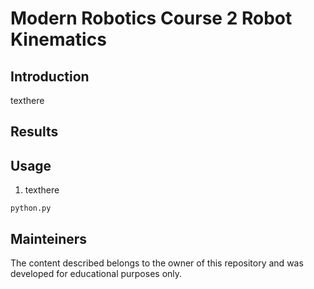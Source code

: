 # Modern Robotics Course 2 Robot Kinematics

## Introduction

texthere

## Results


## Usage

1. texthere
```
python.py
```

## Mainteiners

The content described belongs to the owner of this repository and was developed for educational purposes only. 
